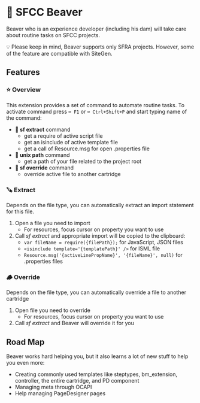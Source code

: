 # 🦫 SFCC Beaver

Beaver who is an experience developer (including his dam) will take care about routine tasks on SFCC projects.

💡 Please keep in mind, Beaver supports only SFRA projects. However, some of the feature are compatible with SiteGen.

## Features

### ⭐ Overview

This extension provides a set of command to automate routine tasks. To activate command press `⌨ F1` or `⌨ Ctrl+Shift+P` and start typing name of the command:

- **🦫 sf extract** command
  - get a require of active script file
  - get an isinclude of active template file
  - get a call of Resource.msg for open .properties file
- **🦫 unix path** command
  - get a path of your file related to the project root
- **🦫 sf override** command
  - override active file to another cartridge

### 🪚 Extract

Depends on the file type, you can automatically extract an import statement for this file.

1. Open a file you need to import
    - For resources, focus cursor on property you want to use
2. Call _sf extract_ and appropriate import will be copied to the clipboard:
    - `var fileName = require({filePath});` for JavaScript, JSON files
    - `<isinclude template='{templatePath}' />` for ISML file
    - `Resource.msg('{activeLinePropName}', '{fileName}', null)` for .properties files

### 🪵 Override

Depends on the file type, you can automatically override a file to another cartridge

1. Open file you need to override
    - For resources, focus cursor on property you want to use
2. Call _sf extract_ and Beaver will override it for you

## Road Map

Beaver works hard helping you, but it also learns a lot of new stuff to help you even more:

- Creating commonly used templates like steptypes, bm_extension, controller, the entire cartridge, and PD component
- Managing meta through OCAPI
- Help managing PageDesigner pages
